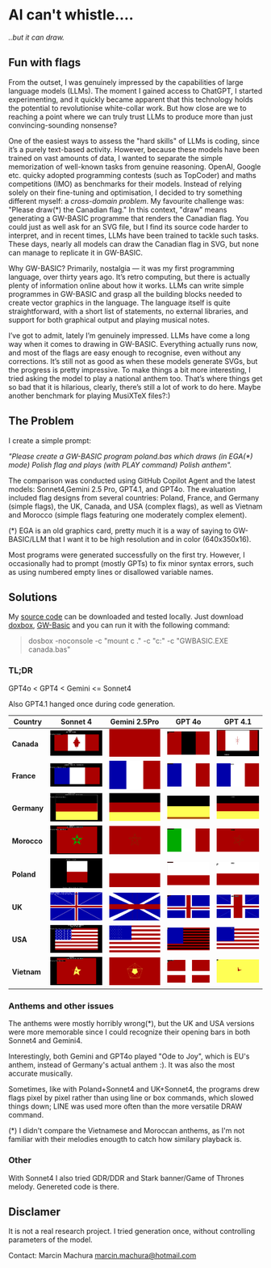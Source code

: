 # AI can't whistle....
_..but it can draw._

## Fun with flags
From the outset, I was genuinely impressed by the capabilities of large language models (LLMs). The moment I gained access to ChatGPT, I started experimenting, and it quickly became apparent that this technology holds the potential to revolutionise white-collar work.
But how close are we to reaching a point where we can truly trust LLMs to produce more than just convincing-sounding nonsense?

One of the easiest ways to assess the "hard skills" of LLMs is coding, since it’s a purely text-based activity. However, because these models have been trained on vast amounts of data, I wanted to separate the simple memorization of well-known tasks from genuine reasoning. OpenAI, Google etc. quicky adopted programming contests (such as TopCoder) and maths competitions (IMO) as benchmarks for their models.
Instead of relying solely on their fine-tuning and optimisation, I decided to try something different myself: a *cross-domain problem*. My favourite challenge was: "Please draw(*) the Canadian flag." In this context, "draw" means generating a GW-BASIC programme that renders the Canadian flag.
You could just as well ask for an SVG file, but I find its source code harder to interpret, and in recent times, LLMs have been trained to tackle such tasks. These days, nearly all models can draw the Canadian flag in SVG, but none can manage to replicate it in GW-BASIC.

Why GW-BASIC? Primarily, nostalgia — it was my first programming language, over thirty years ago.
It’s retro computing, but there is actually plenty of information online about how it works. LLMs can write simple programmes in GW-BASIC and grasp all the building blocks needed to create vector graphics in the language.
The language itself is quite straightforward, with a short list of statements, no external libraries, and support for both graphical output and playing musical notes.

I’ve got to admit, lately I’m genuinely impressed. LLMs have come a long way when it comes to drawing in GW-BASIC. Everything actually runs now, and most of the flags are easy enough to recognise, even without any corrections. It’s still not as good as when these models generate SVGs, but the progress is pretty impressive.
To make things a bit more interesting, I tried asking the model to play a national anthem too. That’s where things get so bad that it is hilarious, clearly, there’s still a lot of work to do here. Maybe another benchmark for playing MusiXTeX files?:)

## The Problem
I create a simple prompt: 

_"Please create a GW-BASIC program poland.bas which draws (in EGA(*) mode) Polish flag and plays (with PLAY command) Polish anthem"._

The comparison was conducted using GitHub Copilot Agent and the latest models: Sonnet4,Gemini 2.5 Pro, GPT4.1, and GPT4o. The evaluation included flag designs from several countries: Poland, France, and Germany (simple flags), the UK, Canada, and USA (complex flags), as well as Vietnam and Morocco (simple flags featuring one moderately complex element).

(*) EGA is an old graphics card, pretty much it is a way of saying to GW-BASIC/LLM that I want it to be high resolution and in color (640x350x16).

Most programs were generated successfully on the first try. However, I occasionally had to prompt (mostly GPTs) to fix minor syntax errors, such as using numbered empty lines or disallowed variable names.

## Solutions
My [source code](https://github.com/marcinmachura/MeVsAi/tree/main/FunWithFlags/2025-07-21) can be downloaded and tested locally. Just download [doxbox](https://www.dosbox.com/), [GW-Basic](https://gw-basic.com/) and you can run it with the following command:
> dosbox -noconsole -c "mount c ." -c "c:" -c "GWBASIC.EXE canada.bas"
 
### TL;DR
GPT4o < GPT4 < Gemini <= Sonnet4

Also GPT4.1 hanged once during code generation.


| Country   | Sonnet 4 | Gemini 2.5Pro | GPT 4o | GPT 4.1 |
|-----------|----------|--------|--------|---------|
| **Canada**   | ![](imgs/canada_sonnet4.png)  | ![](imgs/canada_gemini.png)  | ![](imgs/canada_gpt4o.png)     | ![](imgs/canada_gpt41.png)         |
| **France**   | ![](imgs/france_sonnet4.png)  | ![](imgs/france_gemini.png)  | ![](imgs/france_gpt4o.png)     | ![](imgs/france_gpt41.png)         |
| **Germany**  | ![](imgs/germany_sonnet4.png) | ![](imgs/germany_gemini.png) | ![](imgs/germany_gpt4o.png)    | ![](imgs/germany_gpt41.png)        |
| **Morocco**  | ![](imgs/morocco_sonnet4.png) | ![](imgs/morocco_gemini.png) | ![](imgs/morocco_gpt4o.png)    | ![](imgs/morocco_gpt41.png)        |
| **Poland**   | ![](imgs/poland_sonnet4.png)  | ![](imgs/poland_gemini.png)  | ![](imgs/poland_gpt4o.png)     | ![](imgs/poland_gpt41.png)         |
| **UK**       | ![](imgs/uk_sonnet4.png)      | ![](imgs/uk_gemini.png)      | ![](imgs/uk_gpt4o.png)         | ![](imgs/uk_gpt41.png)             |
| **USA**      | ![](imgs/usa_sonnet4.png)     | ![](imgs/usa_gemini.png)     | ![](imgs/usa_gpt4o.png)        | ![](imgs/usa_gpt41.png)            |
| **Vietnam**  | ![](imgs/vietnam_sonnet4.png) | ![](imgs/vietnam_gemini.png) | ![](imgs/vietnam_gpt4o.png)    | ![](imgs/vietnam_gpt41.png)        |

### Anthems and other issues
The anthems were mostly horribly wrong(*), but the UK and USA versions were more memorable since I could recognize their opening bars in both Sonnet4 and Gemini4. 

Interestingly, both Gemini and GPT4o played "Ode to Joy", which is EU's anthem, instead of Germany's actual anthem :). It was also the most accurate musically.

Sometimes, like with Poland+Sonnet4 and UK+Sonnet4, the programs drew flags pixel by pixel rather than using line or box commands, which slowed things down; LINE was used more often than the more versatile DRAW command. 

(*) I didn't compare the Vietnamese and Moroccan anthems, as I'm not familiar with their melodies enougth to catch how similary playback is.

### Other
With Sonnet4 I also tried GDR/DDR and Stark banner/Game of Thrones melody. Genereted code is there.

## Disclamer
It is not a real research project. I tried generation once, without controlling parameters of the model.

Contact: Marcin Machura <marcin.machura@hotmail.com>






